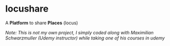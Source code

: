 # locushare
A **Platform** to share **Places** (locus)

*Note: This is not my own project, I simply coded along with Maximilian Schwarzmuller (Udemy instructor) while taking one of his courses in udemy*
